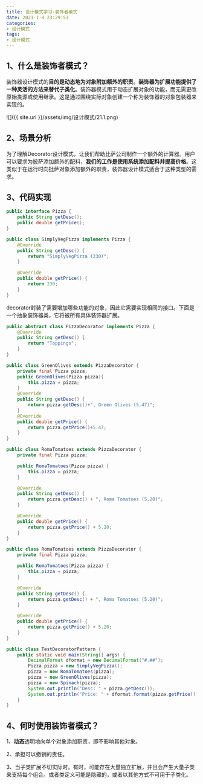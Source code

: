 ```yaml
---
title: 设计模式学习-装饰者模式
date: 2021-1-8 23:29:53
categories:
- 设计模式
tags:
- 设计模式
---
```


## 1、什么是装饰者模式？

​     装饰器设计模式的**目的是动态地为对象附加额外的职责**。**装饰器为扩展功能提供了一种灵活的方法来替代子类化**。装饰器模式用于动态扩展对象的功能，而无需更改原始类源或使用继承。这是通过围绕实际对象创建一个称为装饰器的对象包装器来实现的。

![]({{ site.url }}/assets/img/设计模式/21.1.png)


## 2、场景分析

   为了理解Decorator设计模式，让我们帮助比萨公司制作一个额外的计算器。用户可以要求为披萨添加额外的配料，**我们的工作是使用系统添加配料并提高价格**。这类似于在运行时向批萨对象添加额外的职责，装饰器设计模式适合于这种类型的需求。

## 3、代码实现

```java
public interface Pizza {
    public String getDesc();
    public double getPrice();
}
```



```java
public class SimplyVegPizza implements Pizza {
    @Override
    public String getDesc() {
        return "SimplyVegPizza (230)";
    }

    @Override
    public double getPrice() {
        return 230;
    }
}
```

   decorator封装了需要增加哪些功能的对象，因此它需要实现相同的接口。下面是一个抽象装饰器类，它将被所有具体装饰器扩展。

```java
public abstract class PizzaDecorator implements Pizza {
    @Override
    public String getDesc() {
        return "Toppings";
    }
}
```



```java
public class GreenOlives extends PizzaDecorator {
    private final Pizza pizza;
    public GreenOlives(Pizza pizza){
        this.pizza = pizza;
    }
    @Override
    public String getDesc() {
        return pizza.getDesc()+", Green Olives (5.47)";
    }
    @Override
    public double getPrice() {
        return pizza.getPrice()+5.47;
    }
}
```



```java
public class RomaTomatoes extends PizzaDecorator {
    private final Pizza pizza;

    public RomaTomatoes(Pizza pizza) {
        this.pizza = pizza;
    }

    @Override
    public String getDesc() {
        return pizza.getDesc() + ", Roma Tomatoes (5.20)";
    }

    @Override
    public double getPrice() {
        return pizza.getPrice() + 5.20;
    }
}
```



```java
public class RomaTomatoes extends PizzaDecorator {
    private final Pizza pizza;

    public RomaTomatoes(Pizza pizza) {
        this.pizza = pizza;
    }

    @Override
    public String getDesc() {
        return pizza.getDesc() + ", Roma Tomatoes (5.20)";
    }

    @Override
    public double getPrice() {
        return pizza.getPrice() + 5.20;
    }
}
```



```java
public class TestDecoratorPattern {
    public static void main(String[] args) {
        DecimalFormat dformat = new DecimalFormat("#.##");
        Pizza pizza = new SimplyVegPizza();
        pizza = new RomaTomatoes(pizza);
        pizza = new GreenOlives(pizza);
        pizza = new Spinach(pizza);
        System.out.println("Desc: " + pizza.getDesc());
        System.out.println("Price: " + dformat.format(pizza.getPrice()));
    }
}
```



## 4、何时使用装饰者模式？

1、**动态**透明地向单个对象添加职责，即不影响其他对象。

2、承担可以撤销的责任。

3、当子类扩展不切实际时。有时，可能存在大量独立扩展，并且会产生大量子类来支持每个组合。或者类定义可能是隐藏的，或者以其他方式不可用于子类化。
